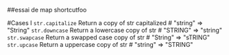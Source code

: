 ##essai de map shortcutfoo


#Cases I
`str.capitalize`	Return a copy of str capitalized 	# "string" => "String"
`str.downcase`		Return a lowercase copy of str 		# "STRING" => "string"
`str.swapcase` 		Return a swapped case copy of str 	# "String" => "sTRING"
`str.upcase`	 	Return a uppercase copy of str 		# "string" => "STRING"
